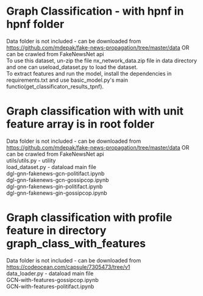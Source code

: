# Graph Classification - with hpnf in hpnf folder
Data folder is not included - can be downloaded from https://github.com/mdepak/fake-news-propagation/tree/master/data OR can be crawled from FakeNewsNet api<br />
To use this dataset, un-zip the file nx_network_data.zip file in data directory and one can useload_dataset.py to load the dataset.<br />
To extract features and run the model, install the dependencies in requirements.txt and use basic_model.py's main functio(get_classificaton_results_tpnf).<br />
# Graph classification with with unit feature array is in root folder
Data folder is not included - can be downloaded from https://github.com/mdepak/fake-news-propagation/tree/master/data OR can be crawled from FakeNewsNet api<br />
utils/utils.py - utility <br />
load_dataset.py - dataload main file<br />
dgl-gnn-fakenews-gcn-politifact.ipynb<br />
dgl-gnn-fakenews-gcn-gossipcop.ipynb<br />
dgl-gnn-fakenews-gin-politifact.ipynb<br />
dgl-gnn-fakenews-gin-gossipcop.ipynb<br />
# Graph classification with profile feature in directory graph_class_with_features
Data folder is not included - can be downloaded from https://codeocean.com/capsule/7305473/tree/v1<br />
data_loader.py - dataload main file<br />
GCN-with-features-gossipcop.ipynb<br />
GCN-with-features-politifact.ipynb<br />
